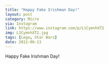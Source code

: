 ```yaml
---
title: "Happy Fake Irishman Day!"
layout: post
category: Micro
via: Instagram
link: https://www.instagram.com/p/L1CymnhXT2
img: L1CymnhXT2.jpg
tags: [Lego, Star Wars]
date: 2012-06-13
---
```

Happy Fake Irishman Day!